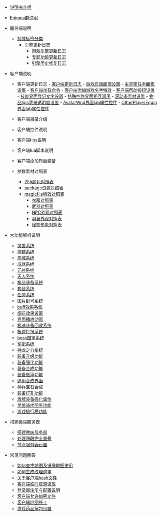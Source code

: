

- [说明书介绍](home.md)
- [Enigma群说明](/eghelp.md)

- 服务端说明
  - [特殊标签分类](/00/lable.md)
     - 引擎更新日志
          - [游戏引擎更新日志](/00/uplist.md)
          - [专题功能更新日志](/00/uplist.md)
          - [引擎历史修复日志](/00/uplist.md)

- 客户端说明
  - 客户端更新日志
         - [客户端更新日志](/01/clientup.md)
         - [游戏启动画面设置](/01/clientup.md)
         - [主界面任务面板设置](/01/clientup.md)
         - [客户端加载命令](/01/clientup.md)
         - [客户端添加游戏名字特效](/01/clientup.md)
         - [客户端帮助按钮设置](/01/clientup.md)
         - [技能界面登记文字设置](/01/clientup.md)
         - [特殊控件界面相互调用](/01/clientup.md)
         - [滚动条素材设置](/01/clientup.md)
         - [物品tips背景透明度设置](/01/clientup.md)
         - [AvatarWnd界面lab属性控件](/01/clientup.md)
         - [OtherPlayerEquip界面lab属性控件](/01/clientup.md)
  - 客户端目录介绍
  - 客户端控件说明
  - 客户端tips说明
  - 客户端lua脚本说明
  - 客户端添加界面装备
 
  - 参数素材对照表
	- [255颜色对照表](/02/uplist.md)
  	- [package资源对照表](/02/uplist.md)
	- [magicfile特效对照表](/02/uplist.md)
    	- [衣服对照表](/02/uplist.md)
        - [武器对照表](/02/uplist.md)
        - [NPC外观对照表](/02/uplist.md)
        - [羽翼外观对照表](/02/uplist.md)
        - [怪物形象对照表](/02/uplist.md)

- 大功能解析说明
	- [灵兽系统](/02/uplist.md)
 	- [押镖系统](/02/uplist.md)
	- [商城系统](/02/uplist.md)
 	- [成就系统](/02/uplist.md)
  	- [元神系统](/02/uplist.md)
  	- [天人系统](/02/uplist.md)
  	- [极品装备系统](/02/uplist.md)
  	- [套装系统](/02/uplist.md)
 	- [任务系统](/02/uplist.md)
 	- [图片封号系统](/02/uplist.md)
 	- [buff效果系统](/02/uplist.md)
	- [烟花效果设置](/02/uplist.md)
  	- [界面播放动画](/02/uplist.md)
  	- [极速装备回收系统](/02/uplist.md)
  	- [极速打扮系统](/02/uplist.md)
  	- [boss图鉴系统](/02/uplist.md)
  	- [军衔系统](/02/uplist.md)
  	- [神龙之力系统](/02/uplist.md)
  	- [装备升级功能](/02/uplist.md)
  	- [装备强化功能](/02/uplist.md)
  	- [装备合成功能](/02/uplist.md)
  	- [装备继承功能](/02/uplist.md)
  	- [通用合成界面](/02/uplist.md)
  	- [神兵宝石合成](/02/uplist.md)
  	- [装备打孔功能](/02/uplist.md)
  	- [盾牌装备强化属性](/02/uplist.md)
  	- [灵兽骑术图鉴功能](/02/uplist.md)
  	- [游戏排行榜功能 ](/02/uplist.md)

- 搭建微端服务器
    - [搭建微端服务器](/02/uplist.md)
    - [处理网段完全重叠](/02/uplist.md)
    - [节点服务器设置](/02/uplist.md)

- 常见问题解答
     - [如何查找地图及镜像地图使用](/02/uplist.md)
     - [如何生成纹理遮罩](/02/uplist.md)
     - [关于客户端hash文件](/02/uplist.md)
     - [客户端临时资源读取](/02/uplist.md)
     - [登录器注册与配置说明](/02/uplist.md)
     - [客户端允许加密文件](/02/uplist.md)
     - [客户端地图补丁](/02/uplist.md)
     - [游戏药品解包设置](/02/uplist.md)
